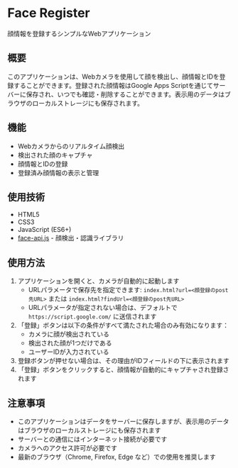 # Face Register

顔情報を登録するシンプルなWebアプリケーション

## 概要

このアプリケーションは、Webカメラを使用して顔を検出し、顔情報とIDを登録することができます。登録された顔情報はGoogle Apps Scriptを通じてサーバーに保存され、いつでも確認・削除することができます。表示用のデータはブラウザのローカルストレージにも保存されます。

## 機能

- Webカメラからのリアルタイム顔検出
- 検出された顔のキャプチャ
- 顔情報とIDの登録
- 登録済み顔情報の表示と管理

## 使用技術

- HTML5
- CSS3
- JavaScript (ES6+)
- [face-api.js](https://github.com/vladmandic/face-api) - 顔検出・認識ライブラリ

## 使用方法

1. アプリケーションを開くと、カメラが自動的に起動します
   - URLパラメータで保存先を指定できます: `index.html?url=<顔登録のpost先URL>` または `index.html?findUrl=<顔登録のpost先URL>`
   - URLパラメータが指定されない場合は、デフォルトで `https://script.google.com/` に送信されます
2. 「登録」ボタンは以下の条件がすべて満たされた場合のみ有効になります：
   - カメラに顔が検出されている
   - 検出された顔が1つだけである
   - ユーザーIDが入力されている
3. 登録ボタンが押せない場合は、その理由がIDフィールドの下に表示されます
4. 「登録」ボタンをクリックすると、顔情報が自動的にキャプチャされ登録されます

## 注意事項

- このアプリケーションはデータをサーバーに保存しますが、表示用のデータはブラウザのローカルストレージにも保存されます
- サーバーとの通信にはインターネット接続が必要です
- カメラへのアクセス許可が必要です
- 最新のブラウザ（Chrome, Firefox, Edge など）での使用を推奨します
